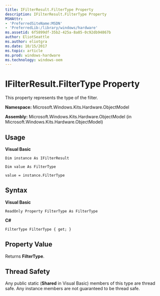 ```yaml
---
title: IFilterResult.FilterType Property
description: IFilterResult.FilterType Property
MSHAttr:
- 'PreferredSiteName:MSDN'
- 'PreferredLib:/library/windows/hardware'
ms.assetid: 6f5899df-35b2-425a-8a85-0c92db94867b
author: EliotSeattle
ms.author: eliotgra
ms.date: 10/15/2017
ms.topic: article
ms.prod: windows-hardware
ms.technology: windows-oem
---
```


# IFilterResult.FilterType Property


This property represents the type of the filter.

**Namespace:** Microsoft.Windows.Kits.Hardware.ObjectModel

**Assembly:** Microsoft.Windows.Kits.Hardware.ObjectModel (in Microsoft.Windows.Kits.Hardware.ObjectModel)

## <span id="Usage"></span><span id="usage"></span><span id="USAGE"></span>Usage


**Visual Basic**

`Dim instance As IFilterResult`

`Dim value As FilterType`

`value = instance.FilterType`

## <span id="Syntax"></span><span id="syntax"></span><span id="SYNTAX"></span>Syntax


**Visual Basic**

`ReadOnly Property FilterType As FilterType`

**C#**

`FilterType FilterType { get; }`

## <span id="Property_Value"></span><span id="property_value"></span><span id="PROPERTY_VALUE"></span>Property Value


Returns **FilterType**.

## <span id="Thread_Safety"></span><span id="thread_safety"></span><span id="THREAD_SAFETY"></span>Thread Safety


Any public static (**Shared** in Visual Basic) members of this type are thread safe. Any instance members are not guaranteed to be thread safe.

 

 






